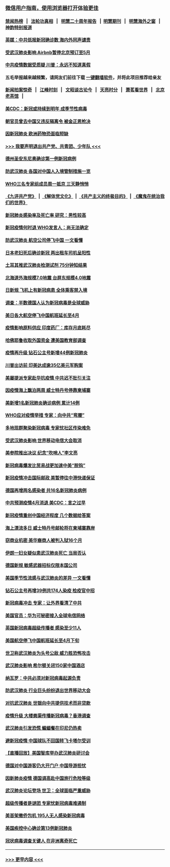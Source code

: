 ### [微信用户指南，使用浏览器打开体验更佳](https://github.com/gfw-breaker/banned-news1/blob/master/indexes/wechat-guide.md?t=0)
#### [禁闻热榜](热点新闻.md?t=0)  &nbsp;&nbsp;|&nbsp;&nbsp; [法轮功真相](https://github.com/gfw-breaker/truth/blob/master/README.md?t=0) &nbsp;&nbsp;|&nbsp;&nbsp; [明慧二十周年报告](https://github.com/gfw-breaker/mh-reports/blob/master/README.md?t=0) &nbsp;&nbsp;|&nbsp;&nbsp;[明慧期刊](https://github.com/gfw-breaker/mh-qikan) &nbsp;&nbsp;|&nbsp;&nbsp; [明慧海外之窗](https://github.com/gfw-breaker/mh-news/blob/master/README.md?t=0) &nbsp;&nbsp;|&nbsp;&nbsp; [神韵特别报道](https://github.com/gfw-breaker/mh-news/blob/master/shenyun.md?t=0)
#### [英媒：中共低报新冠确诊数 海内外同声谴责](../pages/nsc418/n11867421.md?t=02141255) 
#### [受武汉肺炎影响 Airbnb暂停北京预订至5月](../pages/nsc418/n11867428.md?t=02141255) 
#### [中共疫情数据受质疑 川普：永远不知道真假](../pages/nsc418/n11867195.md?t=02141255) 
#### 五毛举报越来越频繁，请网友们前往下载 [一键翻墙软件](https://github.com/gfw-breaker/ssr-accounts)，并将此项目推荐给亲友
#### [新闻拍案惊奇](https://github.com/gfw-breaker/banned-news1/blob/master/pages/link4.md) &nbsp;&nbsp;|&nbsp;&nbsp; [江峰时刻](https://github.com/gfw-breaker/banned-news1/blob/master/pages/link4.md) &nbsp;&nbsp;|&nbsp;&nbsp; [文昭谈古论今](https://github.com/gfw-breaker/banned-news1/blob/master/pages/link4.md) &nbsp;&nbsp;|&nbsp;&nbsp; [天亮时分](https://github.com/gfw-breaker/banned-news1/blob/master/pages/link4.md) &nbsp;&nbsp;|&nbsp;&nbsp; [萧茗看世界](https://github.com/gfw-breaker/banned-news1/blob/master/pages/link4.md) &nbsp;&nbsp;|&nbsp;&nbsp; [北京老茶馆](https://github.com/gfw-breaker/banned-news1/blob/master/pages/link4.md) &nbsp;&nbsp;|&nbsp;&nbsp; 
#### [美CDC：新冠或持续到明年 成季节性病毒](../pages/nsc418/n11867279.md?t=02141255) 
#### [朝官员曾去中国又违反隔离令 被金正恩枪决](../pages/nsc418/n11867087.md?t=02141255) 
#### [因新冠肺炎 欧洲药物恐面临短缺](../pages/nsc418/n11867036.md?t=02141255) 
#### [>>> 我要声明退出共产党、共青团、少年队 <<<](https://github.com/begood0513/goodnews/blob/master/quit/letter.md) 
#### [德州圣安东尼奥确诊第一例新冠病例](../pages/nsc418/n11867194.md?t=02141255) 
#### [防武汉肺炎 各国对中国人入境管制措施一览](../pages/nsc418/n11838726.md?t=02141255) 
#### [WHO三名专家组成员周一抵京 三天静悄悄](../pages/nsc418/n11866947.md?t=02141255) 
#### [《九评共产党》](https://github.com/begood0513/9ping.md/blob/master/README.md) &nbsp;|&nbsp; [《解体党文化》](../../../../jtdwh.md/blob/master/README.md)  &nbsp;|&nbsp; [《共产主义的终极目的》](../../../../gczydzjmd.md/blob/master/README.md) &nbsp;|&nbsp; [《魔鬼在统治我们的世界》](../../../../mgztzwmdsj.md/blob/master/README.md) 
#### [新冠肺炎感染率及死亡率 研究：男性较高](../pages/nsc418/n11866956.md?t=02141255) 
#### [新冠疫情何时退 WHO发言人：尚无法确定](../pages/nsc418/n11866864.md?t=02141255) 
#### [防武汉肺炎 航空公司停飞中国 一文看懂](../pages/nsc418/n11866800.md?t=02141255) 
#### [日本老妇死后确诊新冠 两出租车司机呈阳性](../pages/nsc418/n11866755.md?t=02141255) 
#### [土耳其推武汉肺炎检测试剂 75分钟知结果](../pages/nsc418/n11866520.md?t=02141255) 
#### [北海道外海规模7.0地震 台屏东规模4.0地震](../pages/nsc418/n11866262.md?t=02141255) 
#### [日新规 飞机上有新冠病患 全体乘客禁入境](../pages/nsc418/n11866233.md?t=02141255) 
#### [调查：半数德国人认为新冠病毒是全球威胁](../pages/nsc418/n11866687.md?t=02141255) 
#### [美日各大航空停飞中国航班延长至4月](../pages/nsc418/n11865980.md?t=02141255) 
#### [疫情影响原料供应 印度药厂：库存月底耗尽](../pages/nsc418/n11865151.md?t=02141255) 
#### [哈佛耶鲁收取外国资金 遭美国教育部调查](../pages/nsc418/n11864950.md?t=02141255) 
#### [疫情再升级 钻石公主号新增44例新冠肺炎](../pages/nsc418/n11865033.md?t=02141255) 
#### [川普出访前 印美达成逾35亿美元军购案](../pages/nsc418/n11865444.md?t=02141255) 
#### [美屡提派专家赴华抗疫情 中共迟不批引关注](../pages/nsc418/n11864719.md?t=02141255) 
#### [因疫情海上飘泊两周 威士特丹号停靠柬埔寨](../pages/nsc418/n11865007.md?t=02141255) 
#### [美新增1名新冠肺炎确诊病例 累计14例](../pages/nsc418/n11864893.md?t=02141255) 
#### [WHO应对疫情举措 专家：向中共“弯腰”](../pages/nsc418/n11864727.md?t=02141255) 
#### [多地现群聚染新冠病毒 专家忧社区传染难免](../pages/nsc418/n11864715.md?t=02141255) 
#### [受武汉肺炎影响 世界移动电信大会取消](../pages/nsc418/n11864629.md?t=02141255) 
#### [美参院推出决议 纪念“吹哨人”李文亮](../pages/nsc418/n11863852.md?t=02141255) 
#### [新冠病毒爆发比贸易战更加速中美“脱钩”](../pages/nsc418/n11864470.md?t=02141255) 
#### [新冠疫情冲击国际邮政 美暂停往中港快递保证](../pages/nsc418/n11864207.md?t=02141255) 
#### [德国再增两名感染者 共16名新冠肺炎病例](../pages/nsc418/n11864293.md?t=02141255) 
#### [中共预测疫情4月消退 美CDC：言之过早](../pages/nsc418/n11864310.md?t=02141255) 
#### [新冠疫情重创中国经济程度 几个数据给答案](../pages/nsc418/n11864203.md?t=02141255) 
#### [海上漂流多日 威士特丹号邮轮将在柬埔寨靠岸](../pages/nsc418/n11864029.md?t=02141255) 
#### [窃商业机密 美华裔商人被判入狱16个月](../pages/nsc418/n11863911.md?t=02141255) 
#### [伊朗一妇女疑似患武汉肺炎死亡 当局否认](../pages/nsc418/n11863650.md?t=02141255) 
#### [德国新规 敏感武器招标仅限本国公司](../pages/nsc418/n11863509.md?t=02141255) 
#### [美国季节性流感与武汉肺炎的差异 一文看懂](../pages/nsc418/n11862428.md?t=02141255) 
#### [钻石公主号再增39例共174人染疫 检疫官中招](../pages/nsc418/n11862422.md?t=02141255) 
#### [新冠病毒冲击 专家：让外界看清了中共](../pages/nsc418/n11862280.md?t=02141255) 
#### [美国官员：华为可秘密接入全球电信网络](../pages/nsc418/n11862122.md?t=02141255) 
#### [英国新冠病毒超级传播者 感染至少11人](../pages/nsc418/n11862023.md?t=02141255) 
#### [美国航空停飞中国航班延长至4月下旬](../pages/nsc418/n11861970.md?t=02141255) 
#### [世卫称武汉肺炎为头号公敌 威力胜恐怖攻击](../pages/nsc418/n11861982.md?t=02141255) 
#### [武汉肺炎影响 希尔顿关闭150家中国酒店](../pages/nsc418/n11859887.md?t=02141255) 
#### [纳瓦罗：中共必须对新冠病毒起源负责](../pages/nsc418/n11861810.md?t=02141255) 
#### [防武汉肺炎 行业巨头纷纷退出世界移动大会](../pages/nsc418/n11861795.md?t=02141255) 
#### [对抗武汉肺炎 世银向中共提供技术而非贷款](../pages/nsc418/n11861652.md?t=02141255) 
#### [疫情升级 大楼粪渠传播新冠病毒？香港调查](../pages/nsc418/n11861556.md?t=02141255) 
#### [武汉肺炎引发恐慌 蝙蝠餐在印尼仍热卖](../pages/nsc418/n11861352.md?t=02141255) 
#### [避新冠疫情 中国球队不回国转飞卡塔尔受训](../pages/nsc418/n11861447.md?t=02141255) 
#### [【直播回放】美国智库举办武汉肺炎研讨会](../pages/nsc418/n11859838.md?t=02141255) 
#### [德国对中国游客仍大开门户 中国导游担忧](../pages/nsc418/n11861144.md?t=02141255) 
#### [因新肺炎疫情 德国调高赴中国旅行危险等级](../pages/nsc418/n11861064.md?t=02141255) 
#### [武汉肺炎论坛登场 世卫：全球面临严重威胁](../pages/nsc418/n11860999.md?t=02141255) 
#### [超级传播者是谜团 专家忧新冠病毒难遏制](../pages/nsc418/n11859686.md?t=02141255) 
#### [美首架撤侨包机 195人无人感染新冠病毒](../pages/nsc418/n11859908.md?t=02141255) 
#### [美国疾控中心确诊第13例新冠肺炎](../pages/nsc418/n11859966.md?t=02141255) 
#### [冠状病毒调查关键人 在非洲离奇死亡](../pages/nsc418/n11859798.md?t=02141255) 

----
#### [ >>> 更早内容 <<< ](../indexes/nsc418-earlier.md)
